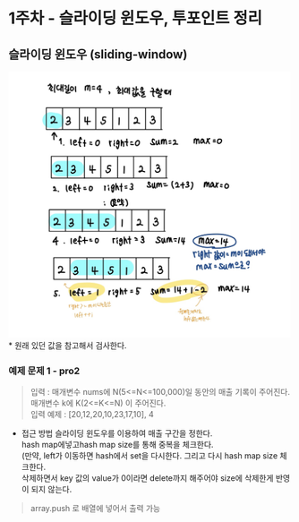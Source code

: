 # 1주차 - 슬라이딩 윈도우, 투포인트 정리

## 슬라이딩 윈도우 (sliding-window)
<img src="../images/sliding.jpg"/>
* 원래 있던 값을 참고해서 검사한다.

### 예제 문제 1 - pro2
> 입력 : 매개변수 nums에 N(5<=N<=100,000)일 동안의 매출 기록이 주어진다.</br>
매개변수 k에 K(2<=K<=N) 이 주어진다.</br>
입력 예제 : [20,12,20,10,23,17,10], 4

* 접근 방법 
슬라이딩 윈도우를 이용하여 매출 구간을 정한다.</br>
hash map에넣고hash map size를 통해 중복을 체크한다.</br>
(만약, left가 이동하면 hash에서 set을 다시한다. 그리고 다시 hash map size 체크한다.</br>
삭제하면서 key 값의 value가 0이라면 delete까지 해주어야 size에 삭제한게 반영이 되지 않는다.

> array.push 로 배열에 넣어서 출력 가능 

